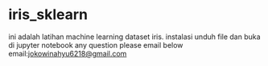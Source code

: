 # iris_sklearn
ini adalah latihan machine learning dataset iris.
instalasi
unduh file dan buka di jupyter notebook
any question please email below
email:jokowinahyu6218@gmail.com
